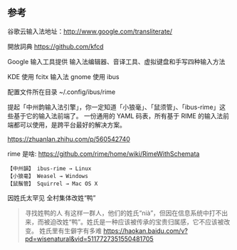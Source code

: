 ## 参考

谷歌云输入法地址：http://www.google.com/transliterate/

開放詞典 https://github.com/kfcd

Google 输入工具提供
输入法编辑器、音译工具、虚拟键盘和手写四种输入方法

KDE 使用 fcitx 输入法 gnome 使用 ibus

配置文件所在目录
~/.config/ibus/rime

提起「中州韵输入法引擎」，你一定知道「小狼毫」、「鼠须管」、「ibus-rime」这些基于它的输入法前端了。
一份通用的 YAML 码表，所有基于 RIME 的输入法前端都可以使用，是跨平台最好的解决方案。

https://zhuanlan.zhihu.com/p/560542740

rime 是啥: https://github.com/rime/home/wiki/RimeWithSchemata

    【中州韻】 ibus-rime → Linux
    【小狼毫】 Weasel → Windows
    【鼠鬚管】 Squirrel → Mac OS X

因姓氏太罕见 全村集体改姓“鸭”

> 寻找姓鸭的人 有这样一群人，他们的姓氏“nià”，但因在信息系统中打不出来，而被迫改姓“鸭”。姓氏是一种应该被传承的宝贵归属感，它不应该被改变。 姓氏里有生僻字有多难
> https://haokan.baidu.com/v?pd=wisenatural&vid=5117727351550481705
